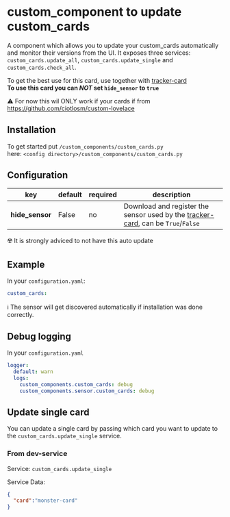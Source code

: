 # custom_component to update custom_cards

A component which allows you to update your custom_cards automatically and monitor their versions from the UI. It exposes three services: `custom_cards.update_all`, `custom_cards.update_single` and `custom_cards.check_all`.

To get the best use for this card, use together with [tracker-card](https://github.com/ciotlosm/custom-lovelace/tree/master/tracker-card)\
**To use this card you can _NOT_ set `hide_sensor` to `true`**

⚠️ For now this wil ONLY work if your cards if from https://github.com/ciotlosm/custom-lovelace


## Installation

To get started put `/custom_components/custom_cards.py`  
here: `<config directory>/custom_components/custom_cards.py` 

## Configuration
  
| key | default | required | description
| --- | --- | --- | ---
| **hide_sensor** | False | no | Download and register the sensor used by the [tracker-card](https://github.com/ciotlosm/custom-lovelace/tree/master/tracker-card), can be `True`/`False`

☢️ It is strongly adviced to not have this auto update

## Example

In your `configuration.yaml`:

```yaml
custom_cards:
```

ℹ️ The sensor will get discovered automatically if installation was done correctly.

## Debug logging

In your `configuration.yaml`

```yaml
logger:
  default: warn
  logs:
    custom_components.custom_cards: debug
    custom_components.sensor.custom_cards: debug
```

## Update single card

You can update a single card by passing which card you want to update to the  `custom_cards.update_single` service.

### From dev-service

Service:
`custom_cards.update_single`

Service Data:

```json
{
  "card":"monster-card"
}
```

